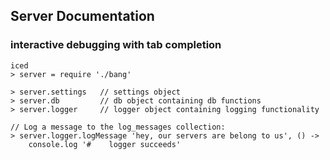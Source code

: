 ## Server Documentation

### interactive debugging with tab completion
    iced
    > server = require './bang'

    > server.settings   // settings object
    > server.db         // db object containing db functions
    > server.logger     // logger object containing logging functionality

    // Log a message to the log_messages collection:
    > server.logger.logMessage 'hey, our servers are belong to us', () ->
        console.log '#    logger succeeds'

